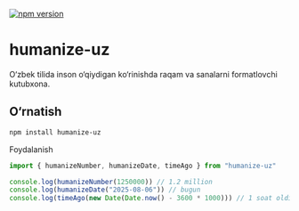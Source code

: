 [![npm version](https://badge.fury.io/js/humanize-uz.svg)](https://badge.fury.io/js/humanize-uz)

# humanize-uz

O‘zbek tilida inson o‘qiydigan ko‘rinishda raqam va sanalarni formatlovchi kutubxona.

## O‘rnatish

```bash
npm install humanize-uz
```
Foydalanish
```js
import { humanizeNumber, humanizeDate, timeAgo } from "humanize-uz"

console.log(humanizeNumber(1250000)) // 1.2 million
console.log(humanizeDate("2025-08-06")) // bugun
console.log(timeAgo(new Date(Date.now() - 3600 * 1000))) // 1 soat oldin

```